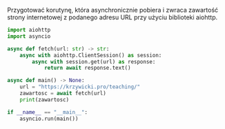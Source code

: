 Przygotować korutynę, która asynchronicznie pobiera i zwraca zawartość strony internetowej z podanego adresu URL przy użyciu biblioteki aiohttp.

```python
import aiohttp
import asyncio

async def fetch(url: str) -> str:
    async with aiohttp.ClientSession() as session:
        async with session.get(url) as response:
            return await response.text()

async def main() -> None:
    url = "https://krzywicki.pro/teaching/"
    zawartosc = await fetch(url)
    print(zawartosc)

if __name__ == "__main__":
    asyncio.run(main())
```
